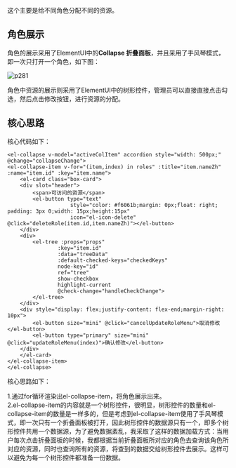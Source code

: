 这个主要是给不同角色分配不同的资源。   

## 角色展示

角色的展示采用了ElementUI中的**Collapse 折叠面板**，并且采用了手风琴模式，即一次只打开一个角色，如下图：  

![p281](https://raw.githubusercontent.com/wiki/lenve/vhr/doc/p281.png)  

角色中资源的展示则采用了ElementUI中的树形控件，管理员可以直接直接点击勾选，然后点击修改按钮，进行资源的分配。  

## 核心思路

核心代码如下：  

```
<el-collapse v-model="activeColItem" accordion style="width: 500px;" @change="collapseChange">
<el-collapse-item v-for="(item,index) in roles" :title="item.nameZh" :name="item.id" :key="item.name">
    <el-card class="box-card">
    <div slot="header">
        <span>可访问的资源</span>
        <el-button type="text"
                    style="color: #f6061b;margin: 0px;float: right; padding: 3px 0;width: 15px;height:15px"
                    icon="el-icon-delete" @click="deleteRole(item.id,item.nameZh)"></el-button>
    </div>
    <div>
        <el-tree :props="props"
                :key="item.id"
                :data="treeData"
                :default-checked-keys="checkedKeys"
                node-key="id"
                ref="tree"
                show-checkbox
                highlight-current
                @check-change="handleCheckChange">
        </el-tree>
    </div>
    <div style="display: flex;justify-content: flex-end;margin-right: 10px">
        <el-button size="mini" @click="cancelUpdateRoleMenu">取消修改</el-button>
        <el-button type="primary" size="mini" @click="updateRoleMenu(index)">确认修改</el-button>
    </div>
    </el-card>
</el-collapse-item>
</el-collapse>
```  

核心思路如下：  

1.通过for循环渲染出el-collapse-item，将角色展示出来。  
2.el-collapse-item的内容就是一个树形控件，很明显，树形控件的数量和el-collapse-item的数量是一样多的，但是考虑到el-collapse-item使用了手风琴模式，即一次只有一个折叠面板被打开，因此树形控件的数据源只有一个，即多个树形控件共用一个数据源，为了避免数据紊乱，我采取了这样的数据加载方式：当用户每次点击折叠面板的时候，我都根据当前折叠面板所对应的角色去查询该角色所对应的资源，同时也查询所有的资源，将查到的数据交给树形控件去展示。这样可以避免为每一个树形控件都准备一份数据。  